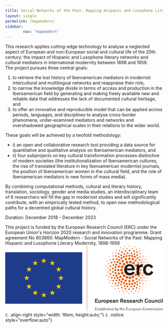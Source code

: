 ```yaml
---
title: Social Networks of the Past. Mapping Hispanic and Lusophone Literary Modernity, 1898-1959
layout: single
permalink: /mapmodern/
sidebar:
        nav: "mapmodern"
---
```

This research applies cutting-edge technology to analyse a neglected aspect of European and non-European social and cultural life of the 20th century: the impact of Hispanic and Lusophone literary networks and cultural mediators in international modernity between 1898 and 1959.   
The project pursues three central goals:
   1. to retrieve the lost history of Iberoamerican mediators in modernist intercultural and multilingual networks and reappraise their role;
   2. to narrow the knowledge divide in terms of access and production in the Iberoamerican field by generating and making freely available new and reliable data that addresses the lack of documented cultural heritage, and
   3. to offer an innovative and reproducible model that can be applied across periods, languages, and disciplines to analyse cross-border phenomena, under-examined mediators and networks and overshadowed geographical scales in their relations to the wider world.

These goals will be achieved by a twofold methodology:
   * i) an open and collaborative research tool providing a data source for quantitative and qualitative analysis on Iberoamerican mediators, and
   * ii) four subprojects on key cultural transformation processes distinctive of modern societies  (the institutionalization of Iberoamerican cultures, the rise of translated literature in key Iberoamerican modernist journals, the position of Iberoamerican women in the cultural field, and the role of Iberoamerican mediators in new forms of mass media).

   By combining computational methods, cultural and literary history, translation, sociology, gender and media studies, an interdisciplinary team of 6 researchers  will fill the gap in modernist studies and will significantly contribute, with an empirically tested method, to open new methodological paths for a decentred global cultural history.


Duration: December 2018 - December 2023  





This project is funded by the European Research Council (ERC) under the European Union's Horizon 2020 research and innovation programme.   Grant agreement No 803860: MapModern - Social Networks of the Past: Mapping Hispanic and Lusophone Literary Modernity, 1898-1959 ![European Research Council](/assets/images/logo-eu-erc.png){: .align-right style="width: 16em; height:auto;"}
{: .notice style="overflow:auto"}

